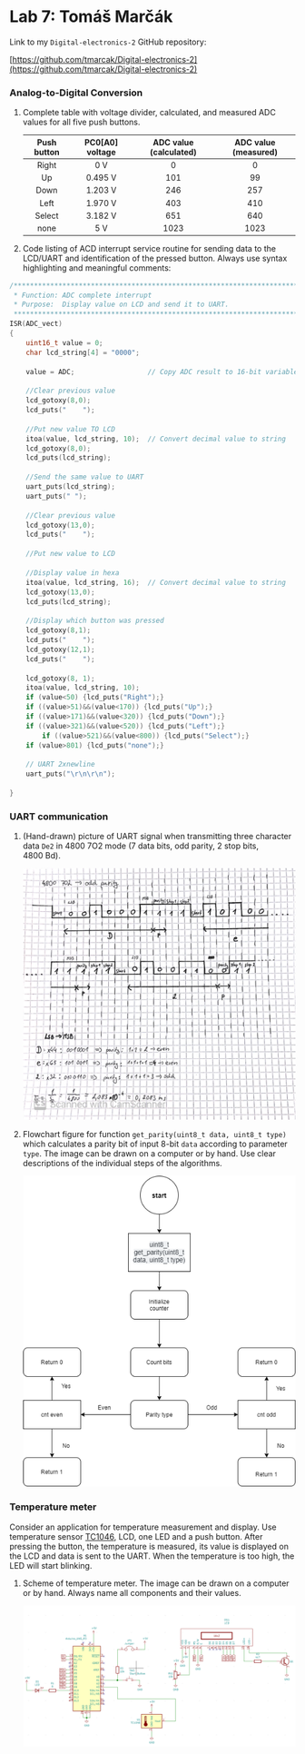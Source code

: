  # Lab 7: Tomáš Marčák

Link to my `Digital-electronics-2` GitHub repository:

[https://github.com/tmarcak/Digital-electronics-2](https://github.com/tmarcak/Digital-electronics-2)

### Analog-to-Digital Conversion

1. Complete table with voltage divider, calculated, and measured ADC values for all five push buttons.

   | **Push button** | **PC0[A0] voltage** | **ADC value (calculated)** | **ADC value (measured)** |
   | :-: | :-: | :-: | :-: |
   | Right  | 0&nbsp;V | 0   | 0 |
   | Up     | 0.495&nbsp;V | 101 | 99 |
   | Down   | 1.203&nbsp;V | 246 | 257 |
   | Left   | 1.970&nbsp;V | 403 | 410 |
   | Select | 3.182&nbsp;V | 651 | 640 |
   | none   | 5&nbsp;V | 1023 | 1023 |

2. Code listing of ACD interrupt service routine for sending data to the LCD/UART and identification of the pressed button. Always use syntax highlighting and meaningful comments:

```c
/**********************************************************************
 * Function: ADC complete interrupt
 * Purpose:  Display value on LCD and send it to UART.
 **********************************************************************/
ISR(ADC_vect)
{
    uint16_t value = 0;
    char lcd_string[4] = "0000";

    value = ADC;                  // Copy ADC result to 16-bit variable
    
    //Clear previous value
    lcd_gotoxy(8,0);
    lcd_puts("    ");
        
    //Put new value TO LCD
    itoa(value, lcd_string, 10);  // Convert decimal value to string
    lcd_gotoxy(8,0);
    lcd_puts(lcd_string);
    
    //Send the same value to UART
    uart_puts(lcd_string);
    uart_puts(" ");
    
    //Clear previous value
    lcd_gotoxy(13,0);
    lcd_puts("    ");
    
    //Put new value to LCD
    
    //Display value in hexa
    itoa(value, lcd_string, 16);  // Convert decimal value to string
    lcd_gotoxy(13,0);
    lcd_puts(lcd_string);
   
    //Display which button was pressed
    lcd_gotoxy(8,1);
    lcd_puts("    ");
    lcd_gotoxy(12,1);
    lcd_puts("    ");

    lcd_gotoxy(8, 1);
    itoa(value, lcd_string, 10);
	if (value<50) {lcd_puts("Right");}
	if ((value>51)&&(value<170)) {lcd_puts("Up");}
	if ((value>171)&&(value<320)) {lcd_puts("Down");}
	if ((value>321)&&(value<520)) {lcd_puts("Left");}	
    	if ((value>521)&&(value<800)) {lcd_puts("Select");}
	if (value>801) {lcd_puts("none");}
		
    // UART 2xnewline
    uart_puts("\r\n\r\n");
        
}
```


### UART communication

1. (Hand-drawn) picture of UART signal when transmitting three character data `De2` in 4800 7O2 mode (7 data bits, odd parity, 2 stop bits, 4800&nbsp;Bd).

   ![UART](Images/uart_signal.jpg)

2. Flowchart figure for function `get_parity(uint8_t data, uint8_t type)` which calculates a parity bit of input 8-bit `data` according to parameter `type`. The image can be drawn on a computer or by hand. Use clear descriptions of the individual steps of the algorithms.

   ![Flow chart](Images/flow_chart_parity.png)


### Temperature meter

Consider an application for temperature measurement and display. Use temperature sensor [TC1046](http://ww1.microchip.com/downloads/en/DeviceDoc/21496C.pdf), LCD, one LED and a push button. After pressing the button, the temperature is measured, its value is displayed on the LCD and data is sent to the UART. When the temperature is too high, the LED will start blinking.

1. Scheme of temperature meter. The image can be drawn on a computer or by hand. Always name all components and their values.

   ![Temperature meter](Images/temperature_meter_schematic.png)